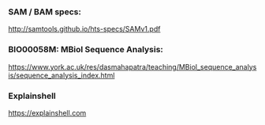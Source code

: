 ### SAM / BAM specs: 
http://samtools.github.io/hts-specs/SAMv1.pdf

### BIO00058M: MBiol Sequence Analysis: 
https://www.york.ac.uk/res/dasmahapatra/teaching/MBiol_sequence_analysis/sequence_analysis_index.html

### Explainshell
https://explainshell.com
